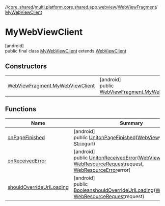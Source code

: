 //[core_shared](../../../../index.md)/[multi.platform.core.shared.app.webview](../../index.md)/[WebViewFragment](../index.md)/[MyWebViewClient](index.md)

# MyWebViewClient

[android]\
public final class [MyWebViewClient](index.md) extends [WebViewClient](https://developer.android.com/reference/kotlin/android/webkit/WebViewClient.html)

## Constructors

| | |
|---|---|
| [WebViewFragment.MyWebViewClient](-web-view-fragment.-my-web-view-client.md) | [android]<br>public [WebViewFragment.MyWebViewClient](index.md)[WebViewFragment.MyWebViewClient](-web-view-fragment.-my-web-view-client.md)() |

## Functions

| Name | Summary |
|---|---|
| [onPageFinished](on-page-finished.md) | [android]<br>public [Unit](https://kotlinlang.org/api/latest/jvm/stdlib/kotlin/-unit/index.html)[onPageFinished](on-page-finished.md)([WebView](https://developer.android.com/reference/kotlin/android/webkit/WebView.html)view, [String](https://docs.oracle.com/javase/8/docs/api/java/lang/String.html)url) |
| [onReceivedError](on-received-error.md) | [android]<br>public [Unit](https://kotlinlang.org/api/latest/jvm/stdlib/kotlin/-unit/index.html)[onReceivedError](on-received-error.md)([WebView](https://developer.android.com/reference/kotlin/android/webkit/WebView.html)view, [WebResourceRequest](https://developer.android.com/reference/kotlin/android/webkit/WebResourceRequest.html)request, [WebResourceError](https://developer.android.com/reference/kotlin/android/webkit/WebResourceError.html)error) |
| [shouldOverrideUrlLoading](should-override-url-loading.md) | [android]<br>public [Boolean](https://docs.oracle.com/javase/8/docs/api/java/lang/Boolean.html)[shouldOverrideUrlLoading](should-override-url-loading.md)([WebView](https://developer.android.com/reference/kotlin/android/webkit/WebView.html)view, [WebResourceRequest](https://developer.android.com/reference/kotlin/android/webkit/WebResourceRequest.html)request) |
